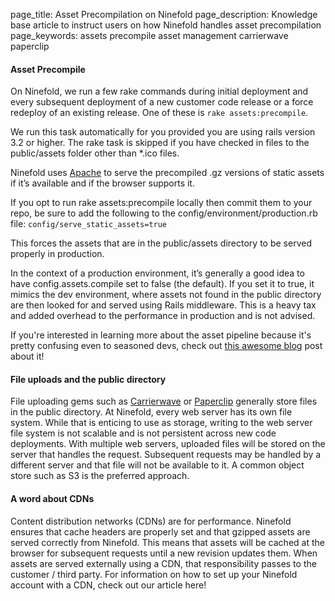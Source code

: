 page_title: Asset Precompilation on Ninefold
page_description: Knowledge base article to instruct users on how Ninefold handles asset precompilation
page_keywords: assets precompile asset management carrierwave paperclip

#### Asset Precompile
On Ninefold, we run a few rake commands during initial deployment and every subsequent deployment of a new customer code release or a force redeploy of an existing release. One of these is `rake assets:precompile`.

We run this task automatically for you provided you are using rails version 3.2 or higher.  The rake task is skipped if you have checked in files to the public/assets folder other than *.ico files.  

Ninefold uses [Apache](http://apache.com) to serve the precompiled .gz versions of static assets if it’s available and if the browser supports it.

If you opt to run rake assets:precompile locally then commit them to your repo, be sure to add the following to the config/environment/production.rb file: `config/serve_static_assets=true`

This forces the assets that are in the public/assets directory to be served properly in production.  

In the context of a production environment, it’s generally a good idea to have config.assets.compile set to false (the default). If you set it to true, it mimics the dev environment, where assets not found in the public directory are then looked for and served using Rails middleware.  This is a heavy tax and added overhead to the performance in production and is not advised.

If you're interested in learning more about the asset pipeline because it's pretty confusing even to seasoned devs, check out [this awesome blog](https://ninefold.com/blog/2014/07/01/rails-and-the-warped-asset-pipeline/) post about it!

#### File uploads and the public directory
File uploading gems such as [Carrierwave](https://github.com/carrierwaveuploader/carrierwave) or [Paperclip](https://github.com/thoughtbot/paperclip) generally store files in the public directory. At Ninefold, every web server has its own file system. While that is enticing to use as storage, writing to the web server file system is not scalable and is not persistent across new code deployments. With multiple web servers, uploaded files will be stored on the server that handles the request. Subsequent requests may be handled by a different server and that file will not be available to it. A common object store such as S3 is the preferred approach.

#### A word about CDNs
Content distribution networks (CDNs) are for performance. Ninefold ensures that cache headers are properly set and that gzipped assets are served correctly from Ninefold. This means that assets will be cached at the browser for subsequent requests until a new revision updates them. When assets are served externally using a CDN, that responsibility passes to the customer / third party.  For information on how to set up your Ninefold account with a CDN, check out our article here!
